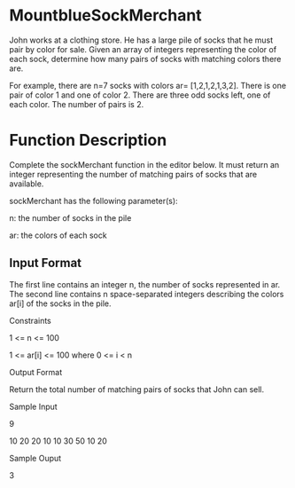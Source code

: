 # MountblueSockMerchant
<p>John works at a clothing store. He has a large pile of socks that he must pair by color for sale. Given an array of integers representing the color of each sock, determine how many pairs of socks with matching colors there are.

For example, there are n=7 socks with colors ar= [1,2,1,2,1,3,2]. There is one pair of color 1 and one of color 2. There are three odd socks left, one of each color. The number of pairs is 2.

<h1>Function Description</h1>

Complete the sockMerchant function in the editor below. It must return an integer representing the number of matching pairs of socks that are available.

sockMerchant has the following parameter(s):

n: the number of socks in the pile

ar: the colors of each sock

<h2>Input Format</h2>

The first line contains an integer n, the number of socks represented in ar. The second line contains n space-separated integers describing the colors ar[i] of the socks in the pile.

Constraints

1 <= n <= 100

1 <= ar[i] <= 100 where 0 <= i < n

Output Format

Return the total number of matching pairs of socks that John can sell.

Sample Input
<p>9</p>
<p> 10 20 20 10 10 30 50 10 20</p>

Sample Ouput
<p>3</p>
